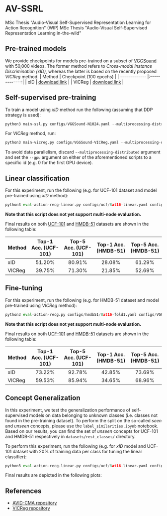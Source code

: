 # AV-SSRL
MSc Thesis "Audio-Visual Self-Supervised Representation Learning for Action Recognition" (WIP)
MSc Thesis "Audio-Visual Self-Supervised Representation Learning in-the-wild"

## Pre-trained models
We provide checkpoints for models pre-trained on a subset of [VGGSound](https://www.robots.ox.ac.uk/~vgg/data/vggsound/) with 50,000 videos. The former method refers to *Cross-modal Instance Discrimination (xID)*, whereas the latter is based on the recently proposed *VICReg* method.
| Method       | Checkpoint (100 epochs)  |
| ------------- |:-------------:|
| xID      | [download link](https://drive.google.com/uc?export=download&amp;id=1Lc3kK09d4fbhrCKSd1Zx7Mg1BZv-eElw&amp;confirm=t&amp;uuid=dbff4a4f-0615-4358-a767-97e9b9017b57) |
| VICReg      | [download link](https://drive.google.com/uc?export=download&amp;id=1BmZ--xooN0xW3BWVUxS6RUsDTumDzBRa&amp;confirm=t&amp;uuid=e6f1516d-2b96-4b8c-aec6-ba27d630ad53) |


## Self-supervised pre-training
To train a model using *xID* method run the following (assuming that DDP strategy is used):
```python
python3 main-ssl.py configs/VGGSound-N1024.yaml --multiprocessing-distributed
```
For *VICReg* method, run:
```python
python3 main-vicreg.py configs/VGGSound-VICReg.yaml --multiprocessing-distributed
```

To avoid data parallelism, discard `--multiprocessing-distributed` argument and set the `--gpu` argument on either of the aforementioned scripts to a specific id (e.g. 0 for the first GPU device).


## Linear classification
For this experiment, run the following (e.g. for UCF-101 dataset and model pre-trained using *xID* method):
```python
python3 eval-action-recg-linear.py configs/ucf/8at16-linear.yaml configs/VGGSound-N1024.yaml --distributed
```
**Note that this script does not yet support multi-node evaluation.**

Final results on both [UCF-101](https://www.crcv.ucf.edu/data/UCF101.php) and [HMDB-51](https://serre-lab.clps.brown.edu/resource/hmdb-a-large-human-motion-database/) datasets are shown in the following table:

| Method       | Top-1 Acc. (UCF-101) | Top-5 Acc. (UCF-101) | Top-1 Acc. (HMDB-51) | Top-5 Acc. (HMDB-51) |
| ------------- |:-------------:|:-------------:|:-------------:|:-------------:|
| xID | 51.20% | 80.91% | 28.08% | 61.29% |
| VICReg | 39.75% | 71.30% | 21.85% | 52.69% |

## Fine-tuning
For this experiment, run the following (e.g. for HMDB-51 dataset and model pre-trained using *VICReg* method):
```python
python3 eval-action-recg.py configs/hmdb51/8at16-fold1.yaml configs/VGGSound-VICReg.yaml --distributed
```
**Note that this script does not yet support multi-node evaluation.**

Final results on both [UCF-101](https://www.crcv.ucf.edu/data/UCF101.php) and [HMDB-51](https://serre-lab.clps.brown.edu/resource/hmdb-a-large-human-motion-database/) datasets are shown in the following table:

| Method       | Top-1 Acc. (UCF-101) | Top-5 Acc. (UCF-101) | Top-1 Acc. (HMDB-51) | Top-5 Acc. (HMDB-51) |
| ------------- |:-------------:|:-------------:|:-------------:|:-------------:|
| xID | 73.22% | 92.78% | 42.85% | 73.69% |
| VICReg | 59.53% | 85.94% | 34.65% | 68.96% |

## Concept Generalization
In this experiment, we test the generalization performance of self-supervised models on data belonging to unknown classes (i.e. classes not found in the pre-training dataset). To perform the split on the so-called *seen* and *unseen* concepts, please use the `label_similarities.ipynb` notebook. Based on our results, you can find the set of *unseen* concepts for UCF-101 and HMDB-51 respectively in `datasets/rest_classes/` directory.

To perform this experiment, run the following (e.g. for *xID* model and UCF-101 dataset with 20% of training data per class for tuning the linear classifier):
```python
python3 eval-action-recg-linear.py configs/ucf/8at16-linear.yaml configs/VGGSound-N1024.yaml --distributed --few-shot-ratio 0.2 --use-rest-classes
```

Final results are depicted in the following plots:


## References
- [AVID-CMA repository](https://github.com/facebookresearch/AVID-CMA)
- [VICReg repository](https://github.com/facebookresearch/vicreg)
